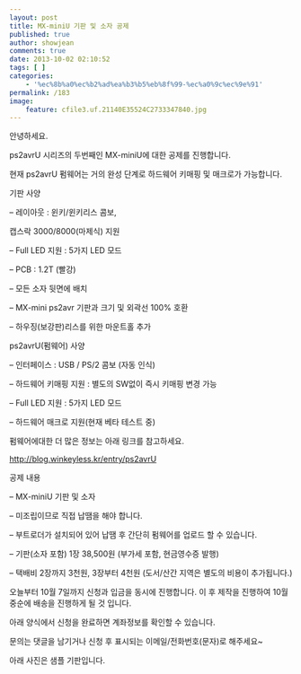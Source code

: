 ```yaml
---
layout: post
title: MX-miniU 기판 및 소자 공제
published: true
author: showjean
comments: true
date: 2013-10-02 02:10:52
tags: [ ]
categories:
    - '%ec%8b%a0%ec%b2%ad%ea%b3%b5%eb%8f%99-%ec%a0%9c%ec%9e%91'
permalink: /183
image:
    feature: cfile3.uf.21140E35524C2733347840.jpg
---
```


  안녕하세요.






  ps2avrU 시리즈의 두번째인 MX-miniU에 대한 공제를 진행합니다.






  현재 ps2avrU 펌웨어는 거의 완성 단계로 하드웨어 키매핑 및 매크로가 가능합니다.









  기판 사양



  &#8211; 레이아웃 : 윈키/윈키리스 콤보,&nbsp;



  캡스락 3000/8000(마제식) 지원



  &#8211; Full LED 지원 : 5가지 LED 모드



  &#8211; PCB : 1.2T (빨강)



  &#8211; 모든 소자 뒷면에 배치



  &#8211; MX-mini ps2avr&nbsp;기판과 크기 및 외곽선 100% 호환



  &#8211; 하우징(보강판)리스를 위한 마운트홀 추가






  ps2avrU(펌웨어) 사양&nbsp;



  &#8211; 인터페이스 : USB / PS/2 콤보 (자동 인식)



  &#8211; 하드웨어 키매핑 지원 : 별도의 SW없이 즉시 키매핑 변경 가능



  &#8211; Full LED 지원 : 5가지 LED 모드



  &#8211; 하드웨어 매크로 지원(현재 베타 테스트&nbsp;중)









  펌웨어에대한 더 많은 정보는 아래 링크를 참고하세요.



  http://blog.winkeyless.kr/entry/ps2avrU












  공제 내용



  &#8211; MX-miniU 기판 및 소자



  &#8211; 미조립이므로 직접 납땜을 해야 합니다.



  &#8211; 부트로더가 설치되어 있어 납땜 후 간단히 펌웨어를&nbsp;업로드&nbsp;할 수 있습니다.



  &#8211; 기판(소자 포함) 1장 38,500원 (부가세 포함, 현금영수증 발행)



  &#8211; 택배비 2장까지 3천원, 3장부터 4천원 (도서/산간 지역은 별도의 비용이 추가됩니다.)












  오늘부터 10월 7일까지 신청과 입금을 동시에 진행합니다. 이 후 제작을 진행하여 10월 중순에 배송을 진행하게 될 것 입니다.









  아래 양식에서&nbsp;신청을 완료하면 계좌정보를 확인할 수 있습니다.



  문의는 댓글을 남기거나 신청 후 표시되는 이메일/전화번호(문자)로 해주세요~






  아래 사진은 샘플 기판입니다.






  
    
  
  
  
  
  
  
    
  
  
  
  
  
  
     
    
    
    
    
    
    
    
    
    
    
    
    
    
    
      
    